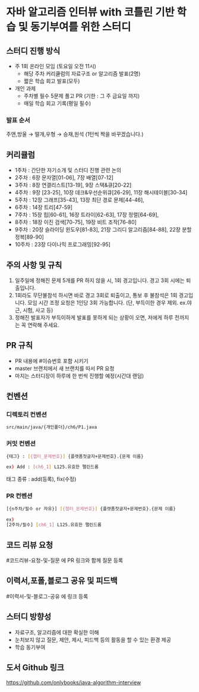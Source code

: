 # 자바 알고리즘 인터뷰 with 코틀린 기반 학습 및 동기부여를 위한 스터디
## 스터디 진행 방식
- 주 1회 온라인 모임 (토요일 오전 11시)
    - 해당 주차 커리큘럼의 자료구조 or 알고리즘 발표(2명)
    - 짧은 학습 회고 발표(모두)
- 개인 과제
    - 주차별 필수 5문제 풀고 PR (기한 : 그 주 금요일 까지)
    - 매일 학습 회고 기록(평일 필수)
### 발표 순서
주앤,방울 → 떨개,우형 → 승재,원석 (1턴씩 짝을 바꾸겠습니다.)
## 커리큘럼
- 1주차 : 간단한 자기소개 및 스터디 진행 관련 논의
- 2주차 : 6장 문자열[01-06], 7장 배열[07-12]
- 3주차 : 8장 연결리스트[13-19], 9장 스택&큐[20-22]
- 4주차 : 9장 [23-25], 10장 데크&우선순위큐[26-29], 11장 해시테이블[30-34]
- 5주차 : 12장 그래프[35-43], 13장 최단 경로 문제[44-46],
- 6주차 : 14장 트리[47-59]
- 7주차 : 15장 힙[60-61], 16장 트라이[62-63], 17장 정렬[64-69],
- 8주차 : 18장 이진 검색[70-75], 19장 비트 조작[76-80]
- 9주차 : 20장 슬라이딩 윈도우[81-83], 21장 그리디 알고리즘[84-88], 22장 분할 정복[89-90]
- 10주차 : 23장 다이나믹 프로그래밍[92-95]
## 주의 사항 및 규칙
1. 일주일에 정해진 문제 5개를 PR 하지 않을 시, 1회 경고입니다. 경고 3회 시에는 퇴출입니다.
2. 1회라도 무단불참석 하시면 바로 경고 3회로 퇴출이고, 통보 후 불참석은 1회 경고입니다. 모임 시간 조정 요청은 1인당 3회 가능합니다. (단, 부득이한 경우 제외. ex.야근, 시험, 사고 등)
3. 정해진 발표자가 부득이하게 발표를 못하게 되는 상황이 오면, 저에게 하루 전까지는 꼭 연락해 주세요.
## PR 규칙
- PR 내용에 #이슈번호 포함 시키기
- master 브랜치에서 새 브랜치를 따서 PR 요청
- 마지는 스터디장이 하루에 한 번씩 진행할 예정(시간대 랜덤)
## 컨벤션
### 디렉토리 컨벤션
```bash
src/main/java/{개인폴더}/ch6/P1.java 
```
### 커밋 컨벤션
```bash
{태그} : [{챕터_문제번호}] {플랫폼첫글자+문제번호}.{문제 이름}

ex) Add : [ch6_1] L125.유효한 팰린드롬
```
태그 종류 : add(등록), fix(수정)
### PR 컨벤션
```bash
[{n주차/필수 or 자유}] [{챕터_문제번호}] {플랫폼첫글자+문제번호}.{문제 이름}

ex) 
[2주차/필수] [ch6_1] L125.유효한 팰린드롬
```
## 코드 리뷰 요청
#코드리뷰-요청-및-질문 에 PR 링크와 함께 질문 등록
## 이력서,포폴,블로그 공유 및 피드백
#이력서-및-블로그-공유 에 링크 등록
## 스터디 방향성
- 자료구조, 알고리즘에 대한 확실한 이해
- 눈치보지 않고 질문, 제안, 제시, 피드백 등의 활동을 할 수 있는 환경 제공
- 학습 동기부여
## 도서 Github 링크
https://github.com/onlybooks/java-algorithm-interview
